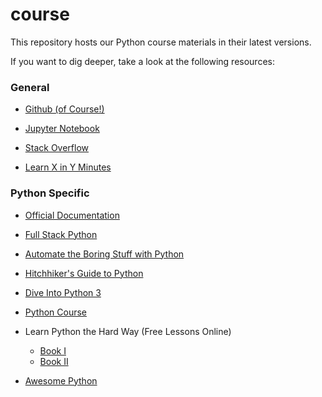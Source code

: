 # course

This repository hosts our Python course materials in their latest versions.

If you want to dig deeper, take a look at the following resources:

### General

* [Github (of Course!)](https://github.com/)

* [Jupyter Notebook](http://jupyter.org/)

* [Stack Overflow](https://stackoverflow.com/)

* [Learn X in Y Minutes](https://learnxinyminutes.com/)


### Python Specific

* [Official Documentation](https://docs.python.org/3/)

* [Full Stack Python](https://www.fullstackpython.com/)

* [Automate the Boring Stuff with Python](https://automatetheboringstuff.com/)

* [Hitchhiker's Guide to Python](http://docs.python-guide.org/en/latest/)

* [Dive Into Python 3](http://www.diveintopython3.net/)

* [Python Course](https://www.python-course.eu/index.php)

* Learn Python the Hard Way (Free Lessons Online)
  - [Book I](https://learnpythonthehardway.org/python3/)
  - [Book II](https://learncodethehardway.org/more-python-book/)

* [Awesome Python](https://awesome-python.com/)

